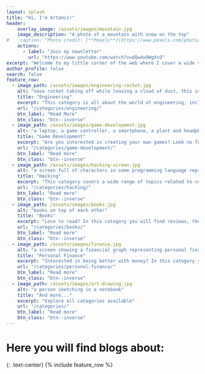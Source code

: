 ```yaml
---
layout: splash
title: "Hi, I'm Artamis!"
header:
    overlay_image: /assets/images/mountain.jpg
    image_description: "A photo of a mountain with snow on the top"
#    caption: "Photo credit: [**Pexels**](https://www.pexels.com/photo/white-and-black-mountain-wallpaper-933054/)"
    actions:
      - label: "Join my newsletter"
        url: "https://www.youtube.com/watch?v=dQw4w9WgXcQ"
excerpt: "Welcome to my little corner of the web where I cover a wide variety of topics that I'm passionate about hoping to inspire curiosity, encourage learning, and provide ideas for exploration."
author_profile: false
search: false
feature_row:
  - image_path: /assets/images/engineering-rocket.jpg
    alt: "nasa rocket taking off while leaving a cloud of dust, this image represents engineering"
    title: "Engineering"
    excerpt: "This category is all about the world of engineering, including topics like aerospace, mechanical, software, and more. From the latest advances in technology to the design and construction of structures and machines, you'll find it all here."
    url: "/categories/engineering/"
    btn_label: "Read More"
    btn_class: "btn--inverse"
  - image_path: /assets/images/game-development.jpg
    alt: "a laptop, a game controller, a smartphone, a plant and headphones representing game development"
    title: "Game Development"
    excerpt: "Are you interested in creating your own games? Look no further than the game development category! Learn about game engines, programming languages, design principles, and more."
    url: "/categories/game-development/"
    btn_label: "Read more"
    btn_class: "btn--inverse"
  - image_path: /assets/images/hacking-screen.jpg
    alt: "a screen full of characters in some programming language representing hacking"
    title: "Hacking"
    excerpt: "This category covers a wide range of topics related to computer security, including ethical hacking, penetration testing, and cybercrime. Whether you're a professional in the field or just starting out, you'll find valuable information here."
    url: "/categories/hacking/"
    btn_label: "Read more"
    btn_class: "btn--inverse"
  - image_path: /assets/images/books.jpg
    alt: "books on top of each other"
    title: "Books"
    excerpt: "Love to read? In this category you will find reviews, thoughts, and summaries about a wide variety of books, both fiction and non-fiction."
    url: "/categories/books/"
    btn_label: "Read more"
    btn_class: "btn--inverse"
  - image_path: /assets/images/finance.jpg
    alt: "a screen showing a financial graph representing personal finance"
    title: "Personal Finance"
    excerpt: "Interested in being better with money? In this category you will learn more about budgeting, investing, and helpful tips."
    url: "/categories/personal-finance/"
    btn_label: "Read more"
    btn_class: "btn--inverse"
  - image_path: /assets/images/art-drawing.jpg
    alt: "a person sketching in a notebook"
    title: "And more..."
    excerpt: "Explore all categories available"
    url: "/categories/"
    btn_label: "Read more"
    btn_class: "btn--inverse"
---
```

# Here you will find blogs about:
{: .text-center}
{% include feature_row %}